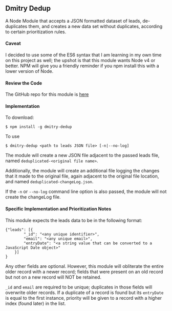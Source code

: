 ## Dmitry Dedup

A Node Module that accepts a JSON formatted dataset of leads, de-duplicates them, and creates a new data set without duplicates, according to certain prioritization rules.

#### Caveat
I decided to use some of the ES6 syntax that I am learning in my own time on this project as well; the upshot is that this module wants Node v4 or better. NPM will give you a friendly reminder if you npm install this with a lower version of Node.

#### Review the Code
The GitHub repo for this module is [here](https://github.com/dmitrydwhite/dmitry-dedup)

#### Implementation

To download:
```
$ npm install -g dmitry-dedup
```

To use
```
$ dmitry-dedup <path to leads JSON file> [-n|--no-log]
```

The module will create a new JSON file adjacent to the passed leads file, named `deduplicated-<original file name>`.

Additionally, the module will create an additional file logging the changes that it made to the original file, again adjacent to the original file location, and named `deduplicated-changeLog.json`.

If the `-n` or `--no-log` command line option is also passed, the module will not create the changeLog file.

#### Specific Implementation and Prioritization Notes

This module expects the leads data to be in the following format:

```
{"leads": [{
        "_id": "<any unique identifier>",
        "email": "<any unique email>",
        "entryDate": "<a string value that can be converted to a JavaScript Date object>"
    }]
}
```

Any other fields are optional.  However, this module will obliterate the entire older record with a newer record; fields that were present on an old record but not on a new record will NOT be retained.

`_id` and `email` are required to be unique; duplicates in those fields will overwrite older records.  If a duplicate of a record is found but its `entryDate` is equal to the first instance, priority will be given to a record with a higher index (found later) in the list.